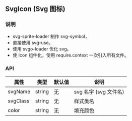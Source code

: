 ## SvgIcon (Svg 图标)

### 说明

-   svg-sprite-loader 制作 svg-symbol，
-   直接使用 svg-use。
-   使用 svgo-loader 优化 svg。
-   使 Icon 组件化，使用 require.context 一次引入所有文件。

### API

| 属性     | 类型   | 默认值 | 说明                  |
| -------- | ------ | ------ | --------------------- |
| svgName  | string | 无     | svg 名字 (svg 文件名) |
| svgClass | string | 无     | 样式类名              |
| color    | string | 无     | 填充颜色              |
